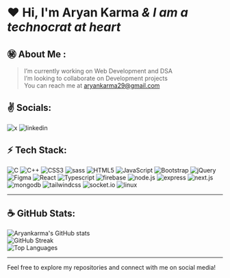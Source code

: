# :heart: **Hi, I'm Aryan Karma** *& I am a technocrat at heart*

## :secret: About Me :
> I’m currently working on Web Development and DSA<br>
> I’m looking to collaborate on Development projects<br>
> You can reach me at aryankarma29@gmail.com

## :v: Socials:
![x](https://img.shields.io/badge/x-%23151515.svg?style=for-the-badge&logo=x&logoColor=%gray)
![linkedin](https://img.shields.io/badge/linkedin-%23151515.svg?style=for-the-badge&logo=linkedin&logoColor=blue)

## :zap: Tech Stack:
![C](https://img.shields.io/badge/C-%2320232a.svg?style=for-the-badge&logo=c&logoColor=A8B9CC)
![C++](https://img.shields.io/badge/C++-%2320232a.svg?style=for-the-badge&logo=c%2B%2B&logoColor=00599C) 
![CSS3](https://img.shields.io/badge/CSS3-%2320232a.svg?style=for-the-badge&logo=css3&logoColor=1572B6) 
![sass](https://img.shields.io/badge/sass-%2320232a.svg?style=for-the-badge&logo=sass&logoColor=CC6699) 
![HTML5](https://img.shields.io/badge/HTML5-%2320232a.svg?style=for-the-badge&logo=html5&logoColor=E34F26) 
![JavaScript](https://img.shields.io/badge/JavaScript-%2320232a.svg?style=for-the-badge&logo=javascript&logoColor=%23F7DF1E) 
![Bootstrap](https://img.shields.io/badge/Bootstrap-%2320232a.svg?style=for-the-badge&logo=bootstrap&logoColor=7952B3) 
![jQuery](https://img.shields.io/badge/jQuery-%2320232a.svg?style=for-the-badge&logo=jquery&logoColor=0769AD)
![Figma](https://img.shields.io/badge/figma-%2320232a.svg?style=for-the-badge&logo=figma&logoColor=F24E1E)
![React](https://img.shields.io/badge/react-%2320232a.svg?style=for-the-badge&logo=react&logoColor=%2361DAFB)
![Typescript](https://img.shields.io/badge/Typescript-%2320232a.svg?style=for-the-badge&logo=typescript&logoColor=3178C6)
![firebase](https://img.shields.io/badge/firebase-%2320232a.svg?style=for-the-badge&logo=firebase&logoColor=FFCA28)
![node.js](https://img.shields.io/badge/node.js-%2320232a.svg?style=for-the-badge&logo=node.js&logoColor=339933)
![express](https://img.shields.io/badge/express-%2320232a.svg?style=for-the-badge&logo=express&logoColor=FFFFFF)
![next.js](https://img.shields.io/badge/next.js-%2320232a.svg?style=for-the-badge&logo=next.js&logoColor=FFFFFF)
![mongodb](https://img.shields.io/badge/mongodb-%2320232a.svg?style=for-the-badge&logo=mongodb&logoColor=47A248)
![tailwindcss](https://img.shields.io/badge/tailwindcss-%2320232a.svg?style=for-the-badge&logo=tailwindcss&logoColor=06B6D4)
![socket.io](https://img.shields.io/badge/socket.io-%2320232a.svg?style=for-the-badge&logo=socket.io&logoColor=FFFFFF)
![linux](https://img.shields.io/badge/linux-%2320232a.svg?style=for-the-badge&logo=linux&logoColor=FCC624)

<hr/>

## :coffee: GitHub Stats:
![Aryankarma's GitHub stats](https://github-readme-stats.vercel.app/api/?username=aryankarma&show_icons=true&text_bold=true&theme=transparent&title_color=2160C4&text_color=darkgrey&icon_color=2A79F7&border_color=999&border_radius=15&card_width=435&cache_seconds=86400)<br/>
![GitHub Streak](https://github-readme-streak-stats.herokuapp.com/?user=aryankarma&show_icons=true&text_bold=true&theme=transparent&title_color=f5f5f5&text_color=f5f5f5&icon_color=2A79F7&border_radius=15&card_width=435&cache_seconds=86400)<br/>
![Top Languages](https://github-readme-stats.vercel.app/api/top-langs/?username=aryankarma&show_icons=true&text_bold=true&theme=transparent&hide_border=false&title_color=2160C4&text_color=darkgrey&icon_color=2A79F7&border_color=999&border_radius=15&card_width=435&cache_seconds=86400)<hr/>
Feel free to explore my repositories and connect with me on social media!

<!--
**Aryankarma/AryanKarma** is a ✨ _special_ ✨ repository because its `README.md` (this file) appears on your GitHub profile.

Here are some ideas to get you started:

- 🔭 I’m currently working on ...
- 🌱 I’m currently learning ...
- 👯 I’m looking to collaborate on ...
- 🤔 I’m looking for help with ...
- 💬 Ask me about ...
- 📫 How to reach me: ...
- 😄 Pronouns: ...
- ⚡ Fun fact: ...
-->
